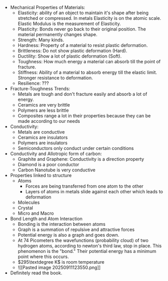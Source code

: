 - Mechanical Properties of Materials:
	- Elasticity: ability of an object to maintain it's shape after being stretched or compressed. In metals Elasticity is on the atomic scale. Elastic Modulus is the measurement of Elasticity. 
	- Plasticity: Bonds never go back to their original position. The material permanently changes shape.
	- Strength: Many kinds.
	- Hardness: Property of a material to resist plastic deformation.
	- Brittleness: Do not show plastic deformation (Hard).
	- Ductility: Show a lot of plastic deformation (Soft).
	- Toughness: How much energy a material can absorb till the point of fracture.
	- Stiffness: Ability of a material to absorb energy till the elastic limit. Stronger resistance to deformation.
	- Resilience: ???
- Fracture-Toughness Trends:
	- Metals are tough and don't fracture easily and absorb a lot of energy.
	- Ceramics are very brittle 
	- Polymers are less brittle
	- Composites range a lot in their properties because they can be made according to our needs
- Conductivity:
	- Metals are conductive
	- Ceramics are insulators
	- Polymers are insulators 
	- Semiconductors only conduct under certain conditions
- Conductivity and Allotropic form of carbon:
	- Graphite and Graphene: Conductivity is a direction property
	- Diamond is a poor conductor 
	- Carbon Nanotube is very conductive
- Properties linked to structure
	- Atoms
		- Forces are being transferred from one atom to the other
		- Layers of atoms in metals slide against each other which leads to deformation
	- Molecules
	- Crystal
	- Micro and Macro
- Bond Length and Atom Interaction
	- Bonding is the interaction between atoms
	- Graph is a summation of repulsive and attractive forces
	- Potential energy is also a graph and goes down.
	- At 74 Picometers the wavefunctions (probability cloud) of two hydrogen atoms, according to newton's third law, stop in place. This phenomenon is the "bond." Their potential energy has a minimum point where this occurs.
	- $295\textdegree K$ is room temperature
	- ![[Pasted image 20250911123550.png]]
- Definitely read the book.